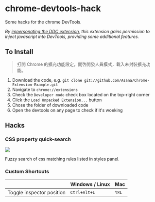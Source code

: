 chrome-devtools-hack
====================

Some hacks for the chrome DevTools.

*By [impersonating the DDC extension](http://stackoverflow.com/questions/17042547/how-to-inject-javascript-into-chrome-devtools-itself), this extension gains permission to inject javascript into DevTools, providing some additional features.*

## To Install

> 打開 Chrome 的擴充功能設定，開啓開發人員模式，載入未封裝擴充功能。

1. Download the code, e.g. `git clone git://github.com/Asana/Chrome-Extension-Example.git`
2. Navigate to `chrome://extensions`
3. Check the `Developer mode` check box located on the top-right corner
4. Click the `Load Unpacked Extension...` button
5. Chose the folder of downloaded code
6. Open the devtools on any page to check if it's woeking

## Hacks

### CSS property quick-search

![](http://i.imgur.com/GsJYqGY.gif)

Fuzzy search of css matching rules listed in styles panel.

### Custom Shortcuts

|                                | Windows / Linux | Mac    |
| ------------------------------ | --------------- | ------ |
| Toggle inspector position      | `Ctrl+Alt+L`    | `⌥⌘L`  |
